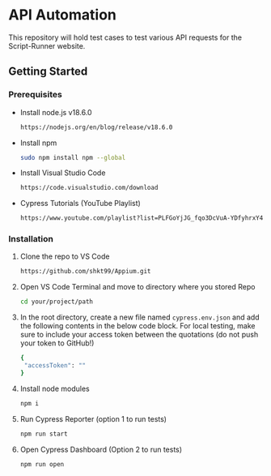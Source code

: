 # API Automation
This repository will hold test cases to test various API requests for the Script-Runner website. 

## Getting Started

### Prerequisites

* Install node.js v18.6.0
  ```sh
  https://nodejs.org/en/blog/release/v18.6.0
  ```
* Install npm
  ```sh
  sudo npm install npm --global
  ```
* Install Visual Studio Code
  ```sh
  https://code.visualstudio.com/download
  ```
* Cypress Tutorials (YouTube Playlist)
  ```sh
  https://www.youtube.com/playlist?list=PLFGoYjJG_fqo3DcVuA-YDfyhrxY4ChGqm
  ```

### Installation

1. Clone the repo to VS Code
   ```sh
   https://github.com/shkt99/Appium.git
   ```
2. Open VS Code Terminal and move to directory where you stored Repo
   ```sh
   cd your/project/path
   ```
3. In the root directory, create a new file named ```cypress.env.json``` and add the following contents in the below code block. For local testing, make sure to include your access token between the quotations (do not push your token to GitHub!)

   ```sh
   {
    "accessToken": ""
   }
   ```
4. Install node modules
   ```sh
   npm i
   ```
5. Run Cypress Reporter (option 1 to run tests)
   ```sh
   npm run start
   ```
6. Open Cypress Dashboard (Option 2 to run tests)
   ```sh
   npm run open
   ```
